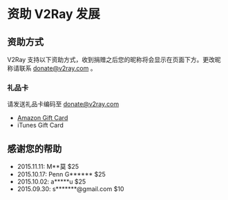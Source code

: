 # 资助 V2Ray 发展

## 资助方式
V2Ray 支持以下资助方式，收到捐赠之后您的昵称将会显示在页面下方。更改昵称请联系 donate@v2ray.com 。

### 礼品卡
请发送礼品卡编码至  donate@v2ray.com
* [Amazon Gift Card](https://www.amazon.com/gp/product/B004LLIKVU/gcrnsts?ie=UTF8&qid=1443538350&ref_=lp_2238192011_1_1&s=gift-cards&sr=1-1)
* iTunes Gift Card


## 感谢您的帮助
* 2015.11.11: M\*\*莫 $25
* 2015.10.17: Penn G\*\*\*\*\*\* $25
* 2015.10.02: a\*\*\*\*\*u $25
* 2015.09.30: s\*\*\*\*\*\*\*@gmail.com $10
